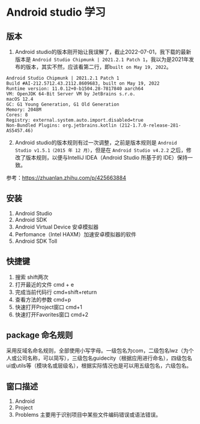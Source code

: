# Android studio 学习

## 版本

1. Android studio的版本刚开始让我误解了，截止2022-07-01，我下载的最新版本是 `Android Studio Chipmunk | 2021.2.1 Patch 1`，我以为是2021年发布的版本，其实不然，应该看第二行，即`built on May 19, 2022`。


```
Android Studio Chipmunk | 2021.2.1 Patch 1
Build #AI-212.5712.43.2112.8609683, built on May 19, 2022
Runtime version: 11.0.12+0-b1504.28-7817840 aarch64
VM: OpenJDK 64-Bit Server VM by JetBrains s.r.o.
macOS 12.4
GC: G1 Young Generation, G1 Old Generation
Memory: 2048M
Cores: 8
Registry: external.system.auto.import.disabled=true
Non-Bundled Plugins: org.jetbrains.kotlin (212-1.7.0-release-281-AS5457.46)
```

2. Android studio的版本规则有过一次调整，之前是版本规则是 `Android Studio v1.5.1（2015 年 12 月）`，但是在 `Android Studio v4.2.2` 之后，修改了版本规则，以便与IntelliJ IDEA（Android Studio 所基于的 IDE）保持一致。


参考：https://zhuanlan.zhihu.com/p/425663884


## 安装

1. Android Studio
2. Android SDK
3. Android Virtual Device	安卓模拟器
4. Perfomance（Intel HAXM）加速安卓模拟器的软件
5. Android SDK Toll

## 快捷键
1. 搜索   			         shift两次
2. 打开最近的文件    	    cmd + e
3. 完成当前代码行          cmd+shift+return
4. 查看方法的参数          cmd+p 
5. 快速打开Project窗口    cmd+1
6. 快速打开Favorites窗口  cmd+2


## package 命名规则
采用反域名命名规则，全部使用小写字母。一级包名为com，二级包名lwz（为个人或公司名称，可以简写），三级包名guidecity（根据应用进行命名），四级包名ui或utils等（模块名或层级名），根据实际情况也是可以用五级包名，六级包名。

## 窗口描述

1. Android
2. Project
3. Problems   主要用于识别项目中某些文件编码错误或语法错误。


